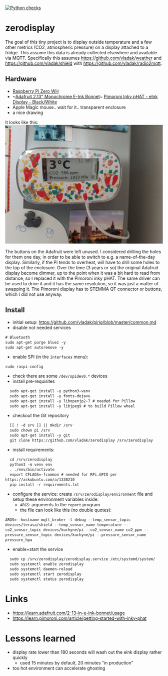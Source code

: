[![Python checks](https://github.com/vladak/zerodisplay/actions/workflows/python-checks.yml/badge.svg)](https://github.com/vladak/zerodisplay/actions/workflows/python-checks.yml)

# zerodisplay

The goal of this tiny project is to display outside temperature and a few other
metrics (CO2, atmospheric pressure) on a display attached to a fridge. This
assume this data is already collected elsewhere and available via MQTT.
Specifically this assumes https://github.com/vladak/weather and
https://github.com/vladak/shield with https://github.com/vladak/radio2mqtt.

## Hardware

- [Raspberry Pi Zero WH](https://www.adafruit.com/product/3708)
- ~[Adafruit 2.13" Monochrome E-Ink Bonnet](https://www.adafruit.com/product/4687)~ [Pimoroni Inky pHAT - eInk Display - Black/White](https://www.adafruit.com/product/3934)
- Apple Magic mouse.. wait for it.. transparent enclosure
- a nice drawing

It looks like this: ![Magic enclosure](/magic_enclosure.jpg)

The buttons on the Adafruit were left unused. I considered drilling the holes for them one day, in order to be able to switch to e.g. a name-of-the-day display. Similarly, if the Pi tends to overheat, will have to drill some holes to the top of the enclosure. Over the time (3 years or so) the original Adafruit display become dimmer, up to the point when it was a bit hard to read from distance, so I replaced it with the Pimoroni inky pHAT. The same driver can be used to drive it and it has the same resolution, so it was just a matter of swapping it. The Pimoroni display has to STEMMA QT connector or buttons, which I did not use anyway.

## Install

- initial setup: https://github.com/vladak/pirig/blob/master/common.md
- disable not needed services
```
# Bluetooth
sudo apt-get purge bluez -y
sudo apt-get autoremove -y
```
- enable SPI (in the `Interfaces` menu):
```
sudo raspi-config
```
- check there are some `/dev/spidev0.*` devices
- install pre-requisites
```
  sudo apt-get install -y python3-venv
  sudo apt-get install -y fonts-dejavu
  sudo apt-get install -y libopenjp2-7 # needed for Pillow
  sudo apt-get install -y libjpeg9 # to build Pillow wheel
```
- checkout the Git repository
```
  [[ ! -d srv ]] || mkdir /srv
  sudo chown pi /srv
  sudo apt-get install -y git
  git clone https://github.com/vladak/zerodisplay /srv/zerodisplay
```
- install requirements:
```
  cd /srv/zerodisplay
  python3 -m venv env
  . ./env/bin/activate
  export CFLAGS=-fcommon # needed for RPi.GPIO per https://askubuntu.com/a/1330210
  pip install -r requirements.txt
```
- configure the service: create `/srv/zerodisplay/environment` file and setup these environment variables inside:
  - `ARGS`: arguments to the `report` program
  - the file can look like this (no double quotes):
```
ARGS=--hostname mqtt_broker -l debug --temp_sensor_topic devices/terasa/shield --temp_sensor_name temperature --co2_sensor_topic devices/kuchyne/pi --co2_sensor_name co2_ppm --pressure_sensor_topic devices/kuchyne/pi --pressure_sensor_name pressure_hpa
```
- enable+start the service
```
  sudo cp /srv/zerodisplay/zerodisplay.service /etc/systemd/system/
  sudo systemctl enable zerodisplay
  sudo systemctl daemon-reload
  sudo systemctl start zerodisplay
  sudo systemctl status zerodisplay
```

# Links

- https://learn.adafruit.com/2-13-in-e-ink-bonnet/usage
- https://learn.pimoroni.com/article/getting-started-with-inky-phat

# Lessons learned

- display rate lower than 180 seconds will wash out the eink display rather quickly
  - used 15 minutes by default, 20 minutes "in production"
- too hot environment can accelerate ghosting
